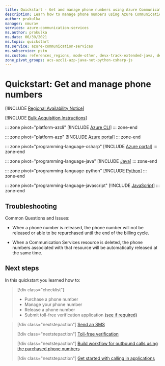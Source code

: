 ```yaml
---
title: Quickstart - Get and manage phone numbers using Azure Communication Services
description: Learn how to manage phone numbers using Azure Communication Services
author: prakulka
manager: nmurav
services: azure-communication-services
ms.author: prakulka
ms.date: 06/30/2021
ms.topic: quickstart
ms.service: azure-communication-services
ms.subservice: pstn
ms.custom: references_regions, mode-other, devx-track-extended-java, devx-track-js, devx-track-python
zone_pivot_groups: acs-azcli-azp-java-net-python-csharp-js
---
```


# Quickstart: Get and manage phone numbers

[!INCLUDE [Regional Availability Notice](../../includes/regional-availability-include.md)]

[!INCLUDE [Bulk Acquisition Instructions](../../includes/phone-number-special-order.md)]

::: zone pivot="platform-azcli"
[!INCLUDE [Azure CLI](./includes/phone-numbers-az-cli.md)]
::: zone-end

::: zone pivot="platform-azp"
[!INCLUDE [Azure portal](./includes/phone-numbers-portal.md)]
::: zone-end

::: zone pivot="programming-language-csharp"
[!INCLUDE [Azure portal](./includes/phone-numbers-net.md)]
::: zone-end

::: zone pivot="programming-language-java"
[!INCLUDE [Java](./includes/phone-numbers-java.md)]
::: zone-end

::: zone pivot="programming-language-python"
[!INCLUDE [Python](./includes/phone-numbers-python.md)]
::: zone-end

::: zone pivot="programming-language-javascript"
[!INCLUDE [JavaScript](./includes/phone-numbers-js.md)]
::: zone-end

## Troubleshooting

Common Questions and Issues:

- When a phone number is released, the phone number will not be released or able to be repurchased until the end of the billing cycle.

- When a Communication Services resource is deleted, the phone numbers associated with that resource will be automatically released at the same time.

## Next steps

In this quickstart you learned how to:

> [!div class="checklist"]
> * Purchase a phone number
> * Manage your phone number
> * Release a phone number
> * Submit toll-free verification application [(see if required)](../../concepts/sms/sms-faq.md#toll-free-verification)

> [!div class="nextstepaction"]
> [Send an SMS](../sms/send.md)
> 
> [!div class="nextstepaction"]
> [Toll-free verification](../../concepts/sms/sms-faq.md#toll-free-verification)
>
> [!div class="nextstepaction"]
> [Build workflow for outbound calls using the purchased phone numbers](../call-automation/quickstart-make-an-outbound-call.md)
>
> [!div class="nextstepaction"]
> [Get started with calling in applications](../voice-video-calling/getting-started-with-calling.md)
